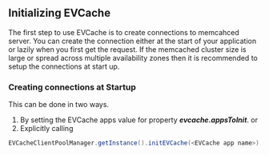 ## Initializing EVCache
The first step to use EVCache is to create connections to memcahced server. You can create the connection either at the start of your application or lazily when you first get the request. If the memcached cluster size is large or spread across multiple availability zones then it is recommended to setup the connections at start up. 

### Creating connections at Startup
This can be done in two ways.

1. By setting the EVCache apps value for property **_evcache.appsToInit_**.
   or
2. Explicitly calling 
```java
EVCacheClientPoolManager.getInstance().initEVCache(<EVCache app name>);
```